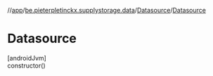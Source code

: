 //[app](../../../index.md)/[be.pieterpletinckx.supplystorage.data](../index.md)/[Datasource](index.md)/[Datasource](-datasource.md)

# Datasource

[androidJvm]\
constructor()
